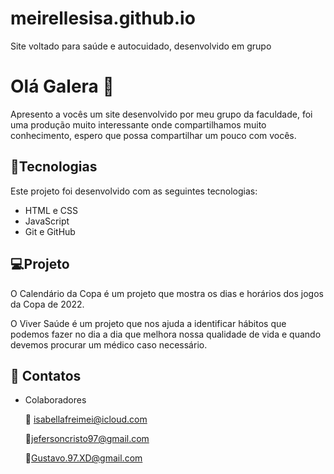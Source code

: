 # meirellesisa.github.io
Site voltado para saúde e autocuidado, desenvolvido em grupo
# Olá Galera :wave:

Apresento a vocês um site desenvolvido por meu grupo da faculdade, foi uma produção muito interessante onde compartilhamos muito conhecimento, espero que possa compartilhar um pouco com vocês.

## :rocket:Tecnologias

Este projeto foi desenvolvido com as seguintes tecnologias:

* HTML  e CSS
* JavaScript 
* Git e GitHub

## :computer:Projeto

O Calendário da Copa é um projeto que mostra os dias e horários dos jogos da Copa de 2022.

O Viver Saúde é um projeto que nos ajuda a identificar hábitos que podemos fazer no dia a dia que melhora nossa qualidade de vida e quando devemos procurar um médico caso necessário.



## :email: Contatos

* Colaboradores 

   :link: isabellafreimei@icloud.com

   :link:jefersoncristo97@gmail.com

   :link:Gustavo.97.XD@gmail.com

   
